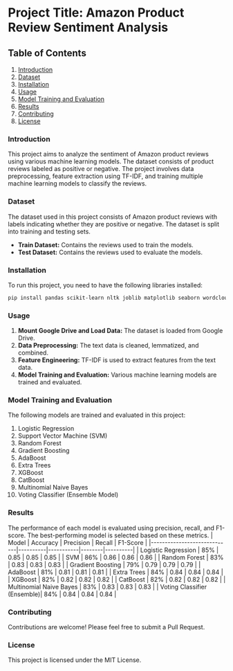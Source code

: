 # Project Title: Amazon Product Review Sentiment Analysis

## Table of Contents

1. [Introduction](#introduction)
2. [Dataset](#dataset)
3. [Installation](#installation)
4. [Usage](#usage)
5. [Model Training and Evaluation](#model-training-and-evaluation)
6. [Results](#results)
7. [Contributing](#contributing)
8. [License](#license)

### Introduction

This project aims to analyze the sentiment of Amazon product reviews using various machine learning models. The dataset consists of product reviews labeled as positive or negative. The project involves data preprocessing, feature extraction using TF-IDF, and training multiple machine learning models to classify the reviews.

### Dataset

The dataset used in this project consists of Amazon product reviews with labels indicating whether they are positive or negative. The dataset is split into training and testing sets.

*   **Train Dataset:** Contains the reviews used to train the models.
*   **Test Dataset:** Contains the reviews used to evaluate the models.

### Installation

To run this project, you need to have the following libraries installed:

```bash
pip install pandas scikit-learn nltk joblib matplotlib seaborn wordcloud xgboost catboost scikit-optimize
```

### Usage

1.  **Mount Google Drive and Load Data:** The dataset is loaded from Google Drive.
2.  **Data Preprocessing:** The text data is cleaned, lemmatized, and combined.
3.  **Feature Engineering:** TF-IDF is used to extract features from the text data.
4.  **Model Training and Evaluation:** Various machine learning models are trained and evaluated.

### Model Training and Evaluation

The following models are trained and evaluated in this project:

1.  Logistic Regression
2.  Support Vector Machine (SVM)
3.  Random Forest
4.  Gradient Boosting
5.  AdaBoost
6.  Extra Trees
7.  XGBoost
8.  CatBoost
9.  Multinomial Naive Bayes
10. Voting Classifier (Ensemble Model)

### Results

The performance of each model is evaluated using precision, recall, and F1-score. The best-performing model is selected based on these metrics. 
| Model                       | Accuracy | Precision | Recall | F1-Score |
|-----------------------------|----------|-----------|--------|----------|
| Logistic Regression         | 85%      | 0.85      | 0.85   | 0.85     |
| SVM                         | 86%      | 0.86      | 0.86   | 0.86     |
| Random Forest               | 83%      | 0.83      | 0.83   | 0.83     |
| Gradient Boosting           | 79%      | 0.79      | 0.79   | 0.79     |
| AdaBoost                    | 81%      | 0.81      | 0.81   | 0.81     |
| Extra Trees                 | 84%      | 0.84      | 0.84   | 0.84     |
| XGBoost                     | 82%      | 0.82      | 0.82   | 0.82     |
| CatBoost                    | 82%      | 0.82      | 0.82   | 0.82     |
| Multinomial Naive Bayes     | 83%      | 0.83      | 0.83   | 0.83     |
| Voting Classifier (Ensemble)| 84%      | 0.84      | 0.84   | 0.84     |




### Contributing

Contributions are welcome! Please feel free to submit a Pull Request.

### License
This project is licensed under the MIT License.
